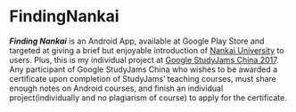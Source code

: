 # FindingNankai

  <em><b>Finding Nankai</b></em> is an Android App, available at Google Play Store and targeted at giving a brief but enjoyable introduction of <a href="http://www.nankai.edu.cn">Nankai University</a> to users. 
  Plus, this is my individual project at <a href="https://www.studyjamscn.com/thread-21946-1-1.html">Google StudyJams China 2017</a>.
  Any participant of Google StudyJams China who wishes to be awarded a certificate upon completion of StudyJams’ teaching courses, must share enough notes on Android courses, and finish an individual project(individually and no plagiarism of course) to apply for the certificate.
